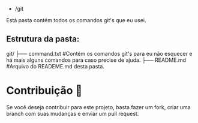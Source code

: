 * /git 

Está pasta contém todos os comandos git's que eu usei.

## Estrutura da pasta:
git/
├── command.txt    #Contém os comandos git's para eu não esquecer e há mais alguns comandos para caso precise de ajuda.
├── README.md      #Arquivo do READEME.md desta pasta.

# Contribuição 🤝

Se você deseja contribuir para este projeto, basta fazer um fork, criar uma branch com suas mudanças e enviar um pull request.